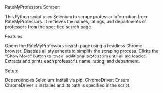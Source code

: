 RateMyProfessors Scraper:

This Python script uses Selenium to scrape professor information from RateMyProfessors. It retrieves the names, ratings, and departments of professors from the specified search page.

Features:

Opens the RateMyProfessors search page using a headless Chrome browser.
Disables all stylesheets to simplify the scraping process.
Clicks the "Show More" button to reveal additional professors until all are loaded.
Extracts and prints each professor's name, rating, and department.

Setup:

Dependencies
Selenium: Install via pip.
ChromeDriver: Ensure ChromeDriver is installed and its path is specified in the script.
